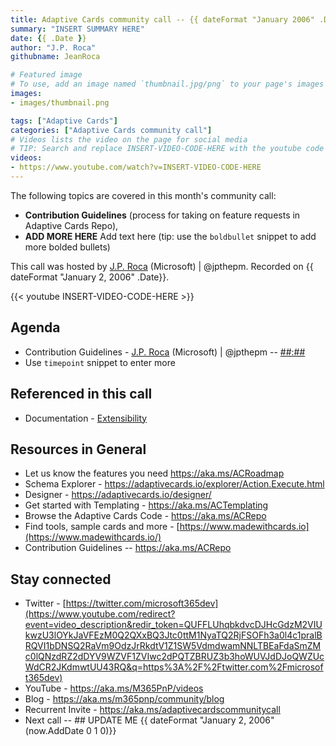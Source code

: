 ```yaml
---
title: Adaptive Cards community call -- {{ dateFormat "January 2006" .Date}}
summary: "INSERT SUMMARY HERE"
date: {{ .Date }}
author: "J.P. Roca"
githubname: JeanRoca

# Featured image
# To use, add an image named `thumbnail.jpg/png` to your page's images folder. Make sure to replace the placeholder image
images:
- images/thumbnail.png

tags: ["Adaptive Cards"]
categories: ["Adaptive Cards community call"]
# Videos lists the video on the page for social media
# TIP: Search and replace INSERT-VIDEO-CODE-HERE with the youtube code to update this page quickly
videos:
- https://www.youtube.com/watch?v=INSERT-VIDEO-CODE-HERE
---
```


The following topics are covered in this month's community call:

- **Contribution Guidelines** (process for taking on feature requests in Adaptive Cards Repo), 
- **ADD MORE HERE** Add text here (tip: use the `boldbullet` snippet to add more bolded bullets)


This call was hosted by [J.P. Roca](https://twitter.com/jpthepm) (Microsoft) | @jpthepm. Recorded on {{ dateFormat  "January 2, 2006" .Date}}.

{{< youtube INSERT-VIDEO-CODE-HERE >}}

## Agenda

-   Contribution Guidelines - [J.P. Roca](https://twitter.com/jpthepm)
    (Microsoft) | @jpthepm --
    [##:##](https://youtu.be/INSERT-VIDEO-CODE-HERE?t=##)
-   Use `timepoint` snippet to enter more


## Referenced in this call

-   Documentation -
    [Extensibility](https://docs.microsoft.com/adaptive-cards/sdk/rendering-cards/javascript/extensibility)


## Resources in General

-   Let us know the features you need <https://aka.ms/ACRoadmap>
-   Schema Explorer
    - <https://adaptivecards.io/explorer/Action.Execute.html>
-   Designer - <https://adaptivecards.io/designer/> 
-   Get started with Templating - <https://aka.ms/ACTemplating>
-   Browse the Adaptive Cards Code - <https://aka.ms/ACRepo>
-   Find tools, sample cards and more
    - [https://www.madewithcards.io](https://www.madewithcards.io/)
-   Contribution Guidelines -- <https://aka.ms/ACRepo> 


## Stay connected

-   Twitter
    - [https://twitter.com/microsoft365dev](https://www.youtube.com/redirect?event=video_description&redir_token=QUFFLUhqbkdvcDJHcGdzM2VIUkwzU3lOYkJaVFEzM0Q2QXxBQ3Jtc0ttM1NyaTQ2RjFSOFh3a0l4c1pralBRQVI1bDNSQ2RaVm9OdzJrRkdtV1Z1SW5VdmdwamNNLTBEaFdaSmZMc0lQNzdRZ2dDYV9WZVF1ZVIwc2dPQTZBRUZ3b3hoWUVJdDJoQWZUcWdCR2JKdmwtUU43RQ&q=https%3A%2F%2Ftwitter.com%2Fmicrosoft365dev)​
-   YouTube - <https://aka.ms/M365PnP/videos>​
-   Blog - <https://aka.ms/m365pnp/community/blog>
-   Recurrent Invite - <https://aka.ms/adaptivecardscommunitycall>
-   Next call -- ## UPDATE ME {{ dateFormat  "January 2, 2006" (now.AddDate 0 1 0)}}
